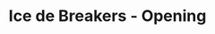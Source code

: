 ---
layout: videojs
title: Ice de Breakers - Opening
description: >+
    Translation by @sasori39883522
lang: en
plink: https://hinatacampaign.github.io/ice-de-breakers-op.html
subtitles: 日向坂46ICE DE BREAKERSOPムービーアイスボックス字幕付き.en.vtt
video_url: http://www.youtube.com/watch?v=t4sdGns7jrc
thumbnail: https://i.ytimg.com/vi/t4sdGns7jrc/maxresdefault.jpg
---